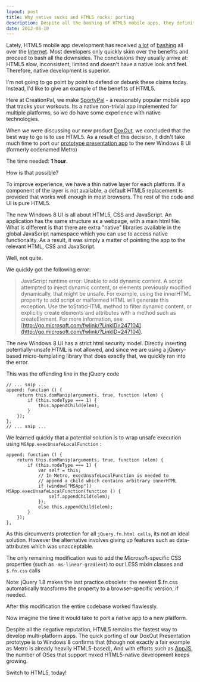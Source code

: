 ```yaml
---
layout: post
title: Why native sucks and HTML5 rocks: porting
description: Despite all the bashing of HTML5 mobile apps, they definitely deliver when it comes to portability.
date: 2012-08-10
---
```


Lately, HTML5 mobile app development has received
[a lot](http://blog.mobtest.com/2012/05/heres-why-the-facebook-ios-app-is-so-bad-uiwebviews-and-no-nitro/)
of [bashing](http://www.wooga.com/2012/06/woogas-html5-adventure/) all over the
[Internet](http://www.bgr.com/2012/07/25/html5-native-apps-ios-android/). Most
developers only quickly skim over the benefits and proceed to bash all the
downsides. The conclusions they usually arrive at: HTML5 slow, inconsistent,
limited and doesn't have a native look and feel. Therefore, native development
is superior.

I'm not going to go point by point to defend or debunk these claims today.
Instead, I'd like to give an example of the benefits of HTML5.


Here at CreationPal, we make [SportyPal](http://sportypal.com/) - a reasonably
popular mobile app that tracks your workouts. Its a native non-trivial app
implemented for multiple platforms, so we do have some experience with native
technologies.

When we were discussing our new product [DoxOut](http://doxout.com/), we
concluded that the best way to go is to use HTML5. As a result of this decision,
it didn't take much time to port our
[prototype presentation app](http://docucalc.com/app/present-main.html) to the
new Windows 8 UI (formerly codenamed Metro)

The time needed: **1 hour**.

How is that possible?

To improve experience, we have a thin native layer for each platform. If a component of the layer is not available, a default HTML5 replacement is provided that works well enough in most browsers. The rest of the code and UI is pure HTML5.

The new Windows 8 UI is all about HTML5, CSS and JavaScript. An application has the same structure as a webpage, with a main html file. What is different is that there are extra "native" libraries available in the global JavaScript namespace which you can use to access native functionality. As a result, it was simply a matter of pointing the app to the relevant HTML, CSS and JavaScript.

Well, not quite.

We quickly got the following error:

> JavaScript runtime error: Unable to add dynamic content. A script attempted
> to inject dynamic content, or elements previously modified dynamically, that
> might be unsafe. For example, using the innerHTML property to add script or
> malformed HTML will generate this exception. Use the toStaticHTML method to
> filter dynamic content, or explicitly create elements and attributes with a
> method such as createElement.  For more information, see
> [http://go.microsoft.com/fwlink/?LinkID=247104](http://go.microsoft.com/fwlink/?LinkID=247104).

The new Windows 8 UI has a strict html security model. Directly inserting potentially-unsafe HTML is not allowed, and since we are using a jQuery-based micro-templating library that does exactly that, we quickly ran into the error.

This was the offending line in the jQuery code

    // ... snip ...
    append: function () {
        return this.domManip(arguments, true, function (elem) {
            if (this.nodeType === 1) {
                this.appendChild(elem);
            }
        });
    },
    // ... snip ...


We learned quickly that a potential solution is to wrap unsafe execution using `MSApp.execUnsafeLocalFunction` :


    append: function () {
        return this.domManip(arguments, true, function (elem) {
            if (this.nodeType === 1) {
                var self = this;
                // In Metro, execUnsafeLocalFunction is needed to
                // append a child which contains arbitrary innerHTML
                if (window["MSApp"]) MSApp.execUnsafeLocalFunction(function () {
                    self.appendChild(elem);
                });
                else this.appendChild(elem);
            }
        });
    },

As this circumvents protection for all `jQuery.fn.html calls`,  its not an ideal solution. However the alternative involves giving up features such as data-attributes which was unacceptable.

The only remaining modification was to add the Microsoft-specific CSS properties (such as `-ms-linear-gradient`) to our LESS mixin classes and `$.fn.css` calls

Note: jQuery 1.8 makes the last practice obsolete: the newest $.fn.css automatically transforms the property to a browser-specific version, if needed.

After this modification the entire codebase worked flawlessly.

Now imagine the time it would take to port a native app to a new platform.

Despite all the negative reputation, HTML5 remains the fastest way to develop multi-platform apps. The quick porting of our DoxOut Presentation prototype is to Windows 8 confirms that (though not exactly a fair example as Metro is already heavily HTML5-based),  And with efforts such as [AppJS](http://appjs.org/), the number of OSes that support mixed HTML5-native development keeps growing.

Switch to HTML5, today!

